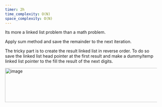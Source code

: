 ```yaml
---
timer: 2h
time_complexity: O(N)
space_complexity: O(N)
---
```


Its more a linked list problem than a math problem.

Apply sum method and save the remainder to the next iteration.

The tricky part is to create the result linked list in reverse order. To do so save the linked list head pointer at the first result and make a dummy/temp linked list pointer to the fill the result of the next digits.

<img width="654" height="113" alt="image" src="https://github.com/user-attachments/assets/3cfdb25d-188d-42c9-8e90-9082c30b1f68" />

